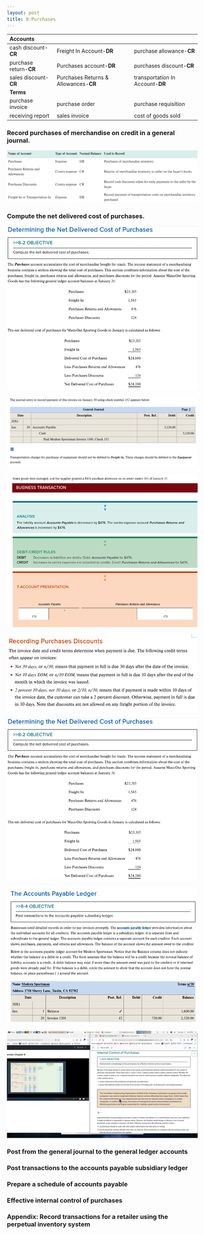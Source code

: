 ```yaml
---
layout: post
title: 8:Purchases
---
```


| Accounts |||
|:-|:-|:-|
|cash discount-**CR**|Freight In Account-**DR**|purchase allowance-**CR**|
|purchase return-**CR**|Purchases account-**DR**|purchases discount-**CR**|
|sales discount-**CR**|Purchases Returns & Allowances-**CR**|transportation In Account-**DR**|
|**Terms**|||
|purchase invoice|purchase order|purchase requisition|
|receiving report|sales invoice|cost of goods sold|

### Record purchases of merchandise on credit in a general journal.

![](/assets/mc-graw-accounting-course/chap8.purchases/new.acts.png)


### Compute the net delivered cost of purchases.

![](/assets/mc-graw-accounting-course/chap8.purchases/Screenshot%20at%202024-03-05%2013-52-03.png)

![](/assets/mc-graw-accounting-course/chap8.purchases/freightin.png)

![](/assets/mc-graw-accounting-course/chap8.purchases/Screenshot%20at%202024-03-05%2013-43-35.png)

![](/assets/mc-graw-accounting-course/chap8.purchases/Screenshot%20at%202024-03-05%2013-45-05.png)

![](/assets/mc-graw-accounting-course/chap8.purchases/Screenshot%20at%202024-03-05%2013-52-03.png)

![](/assets/mc-graw-accounting-course/chap8.purchases/Screenshot%20at%202024-03-05%2014-06-34.png)

![](/assets/mc-graw-accounting-course/chap8.purchases/Screenshot%20at%202024-03-05%2014-53-03.png)


### Post from the general journal to the general ledger accounts

### Post transactions to the accounts payable subsidiary ledger

### Prepare a schedule of accounts payable

### Effective internal control of purchases

### Appendix: Record transactions for a retailer using the perpetual inventory system


